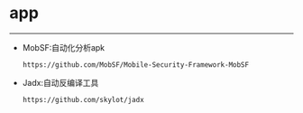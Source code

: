 # app

---

- MobSF:自动化分析apk

    ```
    https://github.com/MobSF/Mobile-Security-Framework-MobSF
    ```

- Jadx:自动反编译工具

  ```
  https://github.com/skylot/jadx
  ```
  
  

